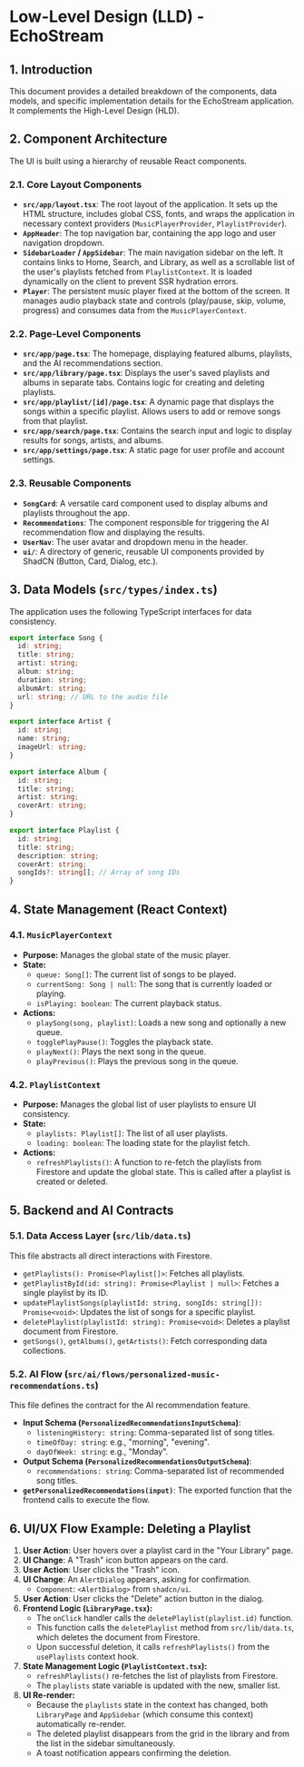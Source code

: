 # Low-Level Design (LLD) - EchoStream

## 1. Introduction

This document provides a detailed breakdown of the components, data models, and specific implementation details for the EchoStream application. It complements the High-Level Design (HLD).

## 2. Component Architecture

The UI is built using a hierarchy of reusable React components.

### 2.1. Core Layout Components

-   **`src/app/layout.tsx`**: The root layout of the application. It sets up the HTML structure, includes global CSS, fonts, and wraps the application in necessary context providers (`MusicPlayerProvider`, `PlaylistProvider`).
-   **`AppHeader`**: The top navigation bar, containing the app logo and user navigation dropdown.
-   **`SidebarLoader` / `AppSidebar`**: The main navigation sidebar on the left. It contains links to Home, Search, and Library, as well as a scrollable list of the user's playlists fetched from `PlaylistContext`. It is loaded dynamically on the client to prevent SSR hydration errors.
-   **`Player`**: The persistent music player fixed at the bottom of the screen. It manages audio playback state and controls (play/pause, skip, volume, progress) and consumes data from the `MusicPlayerContext`.

### 2.2. Page-Level Components

-   **`src/app/page.tsx`**: The homepage, displaying featured albums, playlists, and the AI recommendations section.
-   **`src/app/library/page.tsx`**: Displays the user's saved playlists and albums in separate tabs. Contains logic for creating and deleting playlists.
-   **`src/app/playlist/[id]/page.tsx`**: A dynamic page that displays the songs within a specific playlist. Allows users to add or remove songs from that playlist.
-   **`src/app/search/page.tsx`**: Contains the search input and logic to display results for songs, artists, and albums.
-   **`src/app/settings/page.tsx`**: A static page for user profile and account settings.

### 2.3. Reusable Components

-   **`SongCard`**: A versatile card component used to display albums and playlists throughout the app.
-   **`Recommendations`**: The component responsible for triggering the AI recommendation flow and displaying the results.
-   **`UserNav`**: The user avatar and dropdown menu in the header.
-   **`ui/`**: A directory of generic, reusable UI components provided by ShadCN (Button, Card, Dialog, etc.).

## 3. Data Models (`src/types/index.ts`)

The application uses the following TypeScript interfaces for data consistency.

```typescript
export interface Song {
  id: string;
  title: string;
  artist: string;
  album: string;
  duration: string;
  albumArt: string;
  url: string; // URL to the audio file
}

export interface Artist {
  id: string;
  name: string;
  imageUrl: string;
}

export interface Album {
  id: string;
  title: string;
  artist: string;
  coverArt: string;
}

export interface Playlist {
  id: string;
  title: string;
  description: string;
  coverArt: string;
  songIds?: string[]; // Array of song IDs
}
```

## 4. State Management (React Context)

### 4.1. `MusicPlayerContext`

-   **Purpose:** Manages the global state of the music player.
-   **State:**
    -   `queue: Song[]`: The current list of songs to be played.
    -   `currentSong: Song | null`: The song that is currently loaded or playing.
    -   `isPlaying: boolean`: The current playback status.
-   **Actions:**
    -   `playSong(song, playlist)`: Loads a new song and optionally a new queue.
    -   `togglePlayPause()`: Toggles the playback state.
    -   `playNext()`: Plays the next song in the queue.
    -   `playPrevious()`: Plays the previous song in the queue.

### 4.2. `PlaylistContext`

-   **Purpose:** Manages the global list of user playlists to ensure UI consistency.
-   **State:**
    -   `playlists: Playlist[]`: The list of all user playlists.
    -   `loading: boolean`: The loading state for the playlist fetch.
-   **Actions:**
    -   `refreshPlaylists()`: A function to re-fetch the playlists from Firestore and update the global state. This is called after a playlist is created or deleted.

## 5. Backend and AI Contracts

### 5.1. Data Access Layer (`src/lib/data.ts`)

This file abstracts all direct interactions with Firestore.

-   `getPlaylists(): Promise<Playlist[]>`: Fetches all playlists.
-   `getPlaylistById(id: string): Promise<Playlist | null>`: Fetches a single playlist by its ID.
-   `updatePlaylistSongs(playlistId: string, songIds: string[]): Promise<void>`: Updates the list of songs for a specific playlist.
-   `deletePlaylist(playlistId: string): Promise<void>`: Deletes a playlist document from Firestore.
-   `getSongs()`, `getAlbums()`, `getArtists()`: Fetch corresponding data collections.

### 5.2. AI Flow (`src/ai/flows/personalized-music-recommendations.ts`)

This file defines the contract for the AI recommendation feature.

-   **Input Schema (`PersonalizedRecommendationsInputSchema`)**:
    -   `listeningHistory: string`: Comma-separated list of song titles.
    -   `timeOfDay: string`: e.g., "morning", "evening".
    -   `dayOfWeek: string`: e.g., "Monday".
-   **Output Schema (`PersonalizedRecommendationsOutputSchema`)**:
    -   `recommendations: string`: Comma-separated list of recommended song titles.
-   **`getPersonalizedRecommendations(input)`**: The exported function that the frontend calls to execute the flow.

## 6. UI/UX Flow Example: Deleting a Playlist

1.  **User Action**: User hovers over a playlist card in the "Your Library" page.
2.  **UI Change**: A "Trash" icon button appears on the card.
3.  **User Action**: User clicks the "Trash" icon.
4.  **UI Change**: An `AlertDialog` appears, asking for confirmation.
    -   `Component`: `<AlertDialog>` from `shadcn/ui`.
5.  **User Action**: User clicks the "Delete" action button in the dialog.
6.  **Frontend Logic (`LibraryPage.tsx`):**
    -   The `onClick` handler calls the `deletePlaylist(playlist.id)` function.
    -   This function calls the `deletePlaylist` method from `src/lib/data.ts`, which deletes the document from Firestore.
    -   Upon successful deletion, it calls `refreshPlaylists()` from the `usePlaylists` context hook.
7.  **State Management Logic (`PlaylistContext.tsx`):**
    -   `refreshPlaylists()` re-fetches the list of playlists from Firestore.
    -   The `playlists` state variable is updated with the new, smaller list.
8.  **UI Re-render:**
    -   Because the `playlists` state in the context has changed, both `LibraryPage` and `AppSidebar` (which consume this context) automatically re-render.
    -   The deleted playlist disappears from the grid in the library and from the list in the sidebar simultaneously.
    -   A toast notification appears confirming the deletion.
